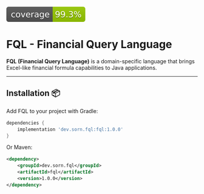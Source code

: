 ![Test Coverage](.github/badges/jacoco.svg)

# FQL - Financial Query Language

**FQL (Financial Query Language)** is a domain-specific language that brings Excel-like financial formula capabilities
to Java applications.

---

## Installation 📦

Add FQL to your project with Gradle:

```groovy
dependencies {
    implementation 'dev.sorn.fql:fql:1.0.0'
}
```

Or Maven:

```xml
<dependency>
    <groupId>dev.sorn.fql</groupId>
    <artifactId>fql</artifactId>
    <version>1.0.0</version>
</dependency>
```